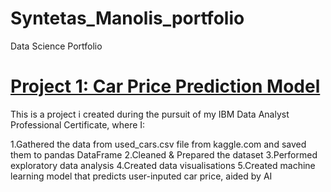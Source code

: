 # Syntetas_Manolis_portfolio
Data Science Portfolio


# [Project 1: Car Price Prediction Model](https://github.com/manolissyn/Predicting-Used-Cars-Prices)

This is a project i created during the pursuit of my IBM Data Analyst Professional Certificate, where I:

1.Gathered the data from used_cars.csv file from kaggle.com and saved them to pandas DataFrame
2.Cleaned & Prepared the dataset
3.Performed exploratory data analysis
4.Created data visualisations
5.Created machine learning model that predicts user-inputed car price, aided by AI

